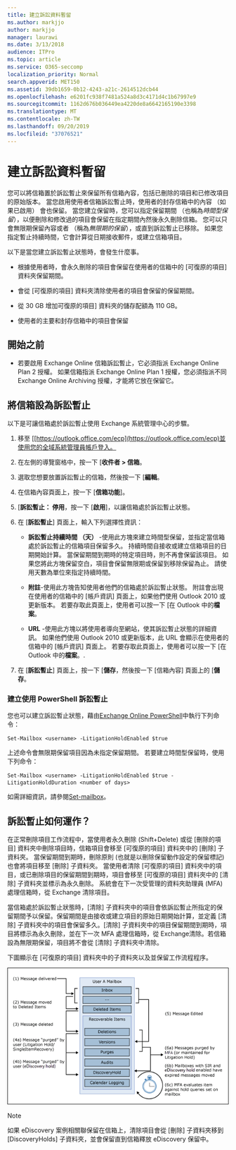```yaml
---
title: 建立訴訟資料暫留
ms.author: markjjo
author: markjjo
manager: laurawi
ms.date: 3/13/2018
audience: ITPro
ms.topic: article
ms.service: O365-seccomp
localization_priority: Normal
search.appverid: MET150
ms.assetid: 39db1659-0b12-4243-a21c-2614512dcb44
ms.openlocfilehash: e6201fc938f7481a524a8d3c4171d4c1b67997e9
ms.sourcegitcommit: 1162d676b036449ea4220de8a6642165190e3398
ms.translationtype: MT
ms.contentlocale: zh-TW
ms.lasthandoff: 09/20/2019
ms.locfileid: "37076521"
---
```

# <a name="create-a-litigation-hold"></a>建立訴訟資料暫留

您可以將信箱置於訴訟暫止來保留所有信箱內容，包括已刪除的項目和已修改項目的原始版本。 當您啟用使用者信箱訴訟暫止時，使用者的封存信箱中的內容 （如果已啟用） 會也保留。 當您建立保留時，您可以指定保留期間 （也稱為*時間型保留*），以便刪除和修改過的項目會保留在指定期間內然後永久刪除信箱。 您可以只會無限期保留內容或者 （稱為*無限期的保留*），或直到訴訟暫止已移除。 如果您指定暫止持續時間，它會計算從日期接收郵件，或建立信箱項目。 
  
以下是當您建立訴訟暫止狀態時，會發生什麼事。
  
- 根據使用者時，會永久刪除的項目會保留在使用者的信箱中的 [可復原的項目] 資料夾保留期間。
    
- 會從 [可復原的項目] 資料夾清除使用者的項目會保留的保留期間。
    
- 從 30 GB 增加可復原的項目] 資料夾的儲存配額為 110 GB。
    
- 使用者的主要和封存信箱中的項目會保留
    
## <a name="before-you-begin"></a>開始之前

- 若要啟用 Exchange Online 信箱訴訟暫止，它必須指派 Exchange Online Plan 2 授權。 如果信箱指派 Exchange Online Plan 1 授權，您必須指派不同 Exchange Online Archiving 授權，才能將它放在保留它。
    

## <a name="place-a-mailbox-on-litigation-hold"></a>將信箱設為訴訟暫止

以下是可讓信箱處於訴訟暫止使用 Exchange 系統管理中心的步驟。

1. 移至 [[https://outlook.office.com/ecp](https://outlook.office.com/ecp)並使用您的全域系統管理員帳戶登入。

2. 在左側的導覽窗格中，按一下 [**收件者 > 信箱**。

3. 選取您想要放置訴訟暫止的信箱，然後按一下 [**編輯**。

4. 在信箱內容頁面上，按一下 [**信箱功能**]。
    
5. [**訴訟暫止： 停用**，按一下 [**啟用**]，以讓信箱處於訴訟暫止狀態。
    
6. 在 [**訴訟暫止**] 頁面上，輸入下列選擇性資訊： 
    
    - **訴訟暫止持續時間 （天）** -使用此方塊來建立時間型保留，並指定當信箱處於訴訟暫止的信箱項目保留多久。 持續時間自接收或建立信箱項目的日期開始計算。 當保留期間到期時的特定項目時，則不再會保留該項目。 如果您將此方塊保留空白，項目會保留無限期或保留到移除保留為止。 請使用天數為單位來指定持續時間。
    
    - **附註**-使用此方塊告知使用者他們的信箱處於訴訟暫止狀態。 附註會出現在使用者的信箱中的 [帳戶資訊] 頁面上，如果他們使用 Outlook 2010 或更新版本。 若要存取此頁面上，使用者可以按一下 [在 Outlook 中的**檔案**。
    
    - **URL** -使用此方塊以將使用者導向至網站，使其訴訟暫止狀態的詳細資訊。 如果他們使用 Outlook 2010 或更新版本，此 URL 會顯示在使用者的信箱中的 [帳戶資訊] 頁面上。 若要存取此頁面上，使用者可以按一下 [在 Outlook 中的**檔案**。.

7. 在 [**訴訟暫止**] 頁面上，按一下 [**儲存**，然後按一下 [信箱內容] 頁面上的 [**儲存**。

### <a name="create-a-litigation-hold-using-powershell"></a>建立使用 PowerShell 訴訟暫止

您也可以建立訴訟暫止狀態，藉由[Exchange Online PowerShell](https://docs.microsoft.com/powershell/exchange/exchange-online/connect-to-exchange-online-powershell/connect-to-exchange-online-powershell)中執行下列命令：

```
Set-Mailbox <username> -LitigationHoldEnabled $true
```

上述命令會無限期保留項目因為未指定保留期間。 若要建立時間型保留時，使用下列命令：

```
Set-Mailbox <username> -LitigationHoldEnabled $true -LitigationHoldDuration <number of days>
```

如需詳細資訊，請參閱[Set-mailbox](https://docs.microsoft.com/en-us/powershell/module/exchange/mailboxes/set-mailbox)。

## <a name="how-does-litigation-hold-work"></a>訴訟暫止如何運作？

在正常刪除項目工作流程中，當使用者永久刪除 (Shift+Delete) 或從 [刪除的項目] 資料夾中刪除項目時，信箱項目會移至 [可復原的項目] 資料夾中的 [刪除] 子資料夾。 當保留期間到期時，刪除原則 (也就是以刪除保留動作設定的保留標記) 也會將項目移至 [刪除] 子資料夾。 當使用者清除 [可復原的項目] 資料夾中的項目，或已刪除項目的保留期間到期時，項目會移至 [可復原的項目] 資料夾中的 [清除] 子資料夾並標示為永久刪除。 系統會在下一次受管理的資料夾助理員 (MFA) 處理信箱時，從 Exchange 清除項目。

當信箱處於訴訟暫止狀態時，[清除] 子資料夾中的項目會依訴訟暫止所指定的保留期間予以保留。保留期間是由接收或建立項目的原始日期開始計算，並定義 [清除] 子資料夾中的項目會保留多久。[清除] 子資料夾中的項目保留期間到期時，項目將標示為永久刪除，並在下一次 MFA 處理信箱時，從 Exchange清除。若信箱設為無限期保留，項目將不會從 [清除] 子資料夾中清除。

下圖顯示在 [可復原的項目] 資料夾中的子資料夾以及並保留工作流程程序。

![訴訟暫止生命週期](media/LitigationHoldLifeCycle.png)

> [!NOTE]
> 如果 eDiscovery 案例相關聯保留在信箱上，清除項目會從 [刪除] 子資料夾移到 [DiscoveryHolds] 子資料夾，並會保留直到信箱釋放 eDiscovery 保留中。
  